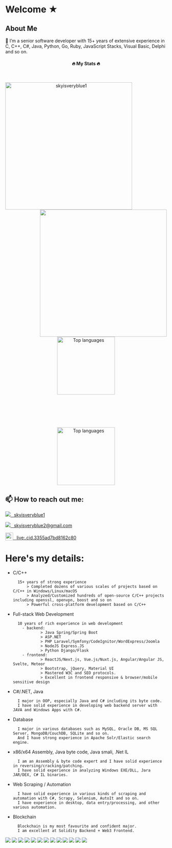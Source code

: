 # Welcome ★

## About Me

👀 I’m a senior software developer with 15+ years of extensive experience in C, C++, C#, Java, Python, Go, Ruby, JavaScript Stacks, Visual Basic, Delphi and so on.

<h4 align="center">🔥 My Stats 🔥</h4>
<br>
<p align=center>
  <div align=center>
    <a href="https://github.com/skyisveryblue1/github-readme-streak-stats" title="Go to Source">
      <img align="left" width=396 src="https://github-readme-streak-stats.herokuapp.com/?user=skyisveryblue1&theme=react&border=61dafb&hide_border=true" alt="skyisveryblue1" />
    </a>
    <a href="https://github.com/skyisveryblue1/github-readme-stats" title="Go to Source">
      <img align="right" width=396 src="https://github-readme-stats.vercel.app/api?username=skyisveryblue1&show_icons=true&theme=react&border_color=61dafb&hide_border=true" />
    </a>
    <a href="https://github.com/skyisveryblue1/github-readme-stats" title="Go to Source">
      <img height="180rem" src="https://github-readme-stats.vercel.app/api/top-langs/?username=skyisveryblue1&layout=compact&theme=react" alt="Top languages" />
    </a>
  </div>
  <br><br><br><br><br><br>
  <div align=center>
    <a href="https://github.com/skyisveryblue1/github-readme-stats" title="Go to Source">
      <img height="180rem" src="https://github-readme-stats.vercel.app/api/top-langs/?username=skyisveryblue1&layout=compact&theme=react" alt="Top languages" />
    </a>
  </div>
</p>

## 📫 How to reach out me:
[<img src="https://img.shields.io/github/followers/manliestben?color=black&label=GitHub&logo=GitHub&logoColor=white&style=flat-square" />&ensp; skyisveryblue1](https://github.com/skyisveryblue1)

[<img src="https://img.shields.io/badge/-Gmail-D14836?style=flat-square&logo=Gmail&logoColor=white" />&ensp; skyisveryblue2@gmail.com](https://mailto:skyisveryblue2@gmail.com)

[<img src="https://img.icons8.com/color/1x/skype--v4.png" style="height: 24px;vertical-align: bottom;" valign="bottom"/>&ensp; live:.cid.3355ad7bd8162c80](https://join.skype.com/invite/vhJg1GxTnEQn)

# Here's my details:

* C/C++

        15+ years of strong experience
            > Completed dozens of various scales of projects based on C/C++ in Windows/Linux/macOS
            > Analyzed/Customized hundreds of open-source C/C++ projects including openssl, openvpn, boost and so on
            > Powerful cross-platform development based on C/C++
          
* Full-stack Web Development

        10 years of rich experience in web development
          - backend:
                  > Java Spring/Spring Boot
                  > ASP.NET
                  > PHP Laravel/Symfony/CodeIgnitor/WordExpress/Joomla 
                  > NodeJS Express.JS
                  > Python Django/Flask
          - frontend:
                  > ReactJS/Next.js, Vue.js/Nuxt.js, Angular/Angular JS, Svelte, Meteor
                  > Bootstrap, jQuery, Material UI
                  > Mastered W3C and SEO protocols.
                  > Excellent in frontend responsive & browser/mobile sensitive design

* C#/.NET, Java

        I major in OOP, especially Java and C# including its byte code.
        I have solid experience in developing web backend server with JAVA and Windows Apps with C#.

* Database

        I major in various databases such as MySQL, Oracle DB, MS SQL Server, MongoDB/CouchDB, SQLite and so on.
        And I have strong experience in Apache Solr/Elastic search engine.

* x86/x64 Assembly, Java byte code, Java smali, .Net IL

        I am an Assembly & byte code expert and I have solid experience in reversing/cracking/patching.
        I have solid experience in analyzing Windows EXE/DLL, Jara JAR/DEX, C# IL binaries.

* Web Scraping / Automation

        I have solid experience in various kinds of scraping and automation with C#, Scrapy, Selenium, AutoIt and so on.
        I have experience in desktop, data entry/processing, and other various automation.
  
* Blockchain

        Blockchain is my most favourite and confident major.
        I am excellent at Solidity Backend + Web3 Frontend.

[<img src="https://img.shields.io/badge/C-ED8B00?style=for-the-badge&logo=C&logoColor=white" />](#)
[<img src="https://img.shields.io/badge/C++-239120?style=for-the-badge&logo=cplusplus&logoColor=white" />](#)
[<img src="https://img.shields.io/badge/Java-ED8B00?style=for-the-badge&logo=java&logoColor=white" />](#)
[<img src="https://img.shields.io/badge/C%23-239120?style=for-the-badge&logo=c-sharp&logoColor=white" />](#)
[<img src="https://img.shields.io/badge/.NET-512BD4?style=for-the-badge&logo=dotnet&logoColor=white" />](#)
[<img src="https://img.shields.io/badge/JavaScript-323330?style=for-the-badge&logo=javascript&logoColor=F7DF1E" />](#)
[<img src="https://img.shields.io/badge/Node.js-339933?style=for-the-badge&logo=nodedotjs&logoColor=white" />](#)
[<img src="https://img.shields.io/badge/Spring_Boot-F2F4F9?style=for-the-badge&logo=spring-boot" />](#)
[<img src="https://img.shields.io/badge/React-20232A?style=for-the-badge&logo=react&logoColor=61DAFB" />](#)
[<img src="https://img.shields.io/badge/firebase-ffca28?style=for-the-badge&logo=firebase&logoColor=black" />](#)
[<img src="https://img.shields.io/badge/Solidity-e6e6e6?style=for-the-badge&logo=solidity&logoColor=black" />](#)
[<img src="https://img.shields.io/badge/Amazon_AWS-FF9900?style=for-the-badge&logo=amazonaws&logoColor=white" />](#)
[<img src="https://img.shields.io/badge/Heroku-430098?style=for-the-badge&logo=heroku&logoColor=white" />](#)


